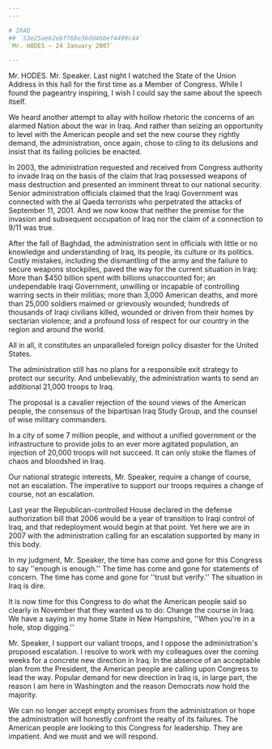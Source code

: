 ```yaml
---
---

# IRAQ
## `53e25ae62ebf768e36dd466ef4499c44`
`Mr. HODES — 24 January 2007`

---
```



Mr. HODES. Mr. Speaker. Last night I watched the State of the Union 
Address in this hall for the first time as a Member of Congress. While 
I found the pageantry inspiring, I wish I could say the same about the 
speech itself.

We heard another attempt to allay with hollow rhetoric the concerns 
of an alarmed Nation about the war in Iraq. And rather than seizing an 
opportunity to level with the American people and set the new course 
they rightly demand, the administration, once again, chose to cling to 
its delusions and insist that its failing policies be enacted.

In 2003, the administration requested and received from Congress 
authority to invade Iraq on the basis of the claim that Iraq possessed 
weapons of mass destruction and presented an imminent threat to our 
national security. Senior administration officials claimed that the 
Iraqi Government was connected with the al Qaeda terrorists who 
perpetrated the attacks of September 11, 2001. And we now know that 
neither the premise for the invasion and subsequent occupation of Iraq 
nor the claim of a connection to 9/11 was true.

After the fall of Baghdad, the administration sent in officials with 
little or no knowledge and understanding of Iraq, its people, its 
culture or its politics. Costly mistakes, including the dismantling of 
the army and the failure to secure weapons stockpiles, paved the way 
for the current situation in Iraq: More than $450 billion spent with 
billions unaccounted for; an undependable Iraqi Government, unwilling 
or incapable of controlling warring sects in their militias; more than 
3,000 American deaths, and more than 25,000 soldiers maimed or 
grievously wounded; hundreds of thousands of Iraqi civilians killed, 
wounded or driven from their homes by sectarian violence; and a 
profound loss of respect for our country in the region and around the 
world.

All in all, it constitutes an unparalleled foreign policy disaster 
for the United States.

The administration still has no plans for a responsible exit strategy 
to protect our security. And unbelievably, the administration wants to 
send an additional 21,000 troops to Iraq.

The proposal is a cavalier rejection of the sound views of the 
American people, the consensus of the bipartisan Iraq Study Group, and 
the counsel of wise military commanders.

In a city of some 7 million people, and without a unified government 
or the infrastructure to provide jobs to an ever more agitated 
population, an injection of 20,000 troops will not succeed. It can only 
stoke the flames of chaos and bloodshed in Iraq.

Our national strategic interests, Mr. Speaker, require a change of 
course, not an escalation. The imperative to support our troops 
requires a change of course, not an escalation.

Last year the Republican-controlled House declared in the defense 
authorization bill that 2006 would be a year of transition to Iraqi 
control of Iraq, and that redeployment would begin at that point. Yet 
here we are in 2007 with the administration calling for an escalation 
supported by many in this body.

In my judgment, Mr. Speaker, the time has come and gone for this 
Congress to say ''enough is enough.'' The time has come and gone for 
statements of concern. The time has come and gone for ''trust but 
verify.'' The situation in Iraq is dire.

It is now time for this Congress to do what the American people said 
so clearly in November that they wanted us to do: Change the course in 
Iraq. We have a saying in my home State in New Hampshire, ''When you're 
in a hole, stop digging.''

Mr. Speaker, I support our valiant troops, and I oppose the 
administration's proposed escalation. I resolve to work with my 
colleagues over the coming weeks for a concrete new direction in Iraq. 
In the absence of an acceptable plan from the President, the American 
people are calling upon Congress to lead the way. Popular demand for 
new direction in Iraq is, in large part, the reason I am here in 
Washington and the reason Democrats now hold the majority.



We can no longer accept empty promises from the administration or 
hope the administration will honestly confront the realty of its 
failures. The American people are looking to this Congress for 
leadership. They are impatient. And we must and we will respond.
